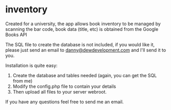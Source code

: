 # inventory
Created for a university, the app allows book inventory to be managed by scanning the bar code, book data (title, etc) is obtained from the Google Books API

The SQL file to create the database is not included, if you would like it, please just send an email to danny@dewdevelopment.com and I'll send it to you.

Installation is quite easy:
1) Create the database and tables needed (again, you can get the SQL from me)
2) Modify the config.php file to contain your details
3) Then upload all files to your server webroot.

If you have any questions feel free to send me an email.

